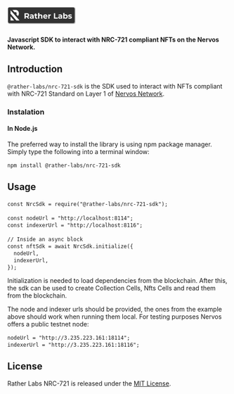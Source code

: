 # <img src="logo.svg" alt="Rather Labs" height="40px">

**Javascript SDK to interact with NRC-721 compliant NFTs on the Nervos Network.**

## Introduction
`@rather-labs/nrc-721-sdk` is the SDK used to interact with NFTs compliant with NRC-721 Standard on Layer 1 of [Nervos Network](https://www.nervos.org/).

### Instalation

#### In Node.js

The preferred way to install the library is using npm package manager. Simply type the following into a terminal window:

```
npm install @rather-labs/nrc-721-sdk
```

## Usage

```
const NrcSdk = require("@rather-labs/nrc-721-sdk");

const nodeUrl = "http://localhost:8114";
const indexerUrl = "http://localhost:8116";

// Inside an async block
const nftSdk = await NrcSdk.initialize({
  nodeUrl,
  indexerUrl,
});
```

Initialization is needed to load dependencies from the blockchain. After this, the sdk can be used to create Collection Cells, Nfts Cells and read them from the blockchain.

The node and indexer urls should be provided, the ones from the example above should work when running them local. For testing purposes Nervos offers a public testnet node:

```
nodeUrl = "http://3.235.223.161:18114";
indexerUrl = "http://3.235.223.161:18116";
```

## License

Rather Labs NRC-721 is released under the [MIT License](LICENSE).
